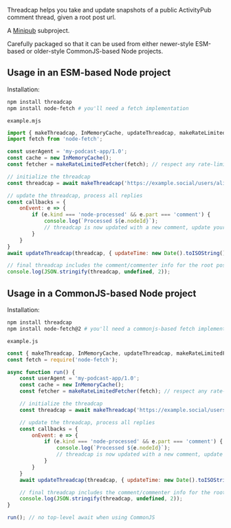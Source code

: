 Threadcap helps you take and update snapshots of a public ActivityPub comment thread, given a root post url.

A [Minipub](https://minipub.dev) subproject.

Carefully packaged so that it can be used from either newer-style ESM-based or older-style CommonJS-based Node projects.

## Usage in an ESM-based Node project

Installation:
```sh
npm install threadcap
npm install node-fetch # you'll need a fetch implementation
```

`example.mjs`
```js
import { makeThreadcap, InMemoryCache, updateThreadcap, makeRateLimitedFetcher } from 'threadcap';
import fetch from 'node-fetch';

const userAgent = 'my-podcast-app/1.0';
const cache = new InMemoryCache();
const fetcher = makeRateLimitedFetcher(fetch); // respect any rate-limits defined by remote hosts

// initialize the threadcap
const threadcap = await makeThreadcap('https://example.social/users/alice/statuses/123456123456123456', { userAgent, cache, fetcher });

// update the threadcap, process all replies
const callbacks = {
    onEvent: e => {
        if (e.kind === 'node-processed' && e.part === 'comment') {
            console.log(`Processed ${e.nodeId}`);
            // threadcap is now updated with a new comment, update your UI incrementally
        }
    }
}
await updateThreadcap(threadcap, { updateTime: new Date().toISOString(), userAgent, fetcher, cache, fetcher, callbacks });

// final threadcap includes the comment/commenter info for the root post and all replies
console.log(JSON.stringify(threadcap, undefined, 2));
```

## Usage in a CommonJS-based Node project

Installation:
```sh
npm install threadcap
npm install node-fetch@2 # you'll need a commonjs-based fetch implementation
```

`example.js`
```js
const { makeThreadcap, InMemoryCache, updateThreadcap, makeRateLimitedFetcher } = require('threadcap');
const fetch = require('node-fetch');

async function run() {
    const userAgent = 'my-podcast-app/1.0';
    const cache = new InMemoryCache();
    const fetcher = makeRateLimitedFetcher(fetch); // respect any rate-limits defined by remote hosts

    // initialize the threadcap
    const threadcap = await makeThreadcap('https://example.social/users/alice/statuses/123456123456123456', { userAgent, cache, fetcher });

    // update the threadcap, process all replies
    const callbacks = {
        onEvent: e => {
            if (e.kind === 'node-processed' && e.part === 'comment') {
                console.log(`Processed ${e.nodeId}`);
                // threadcap is now updated with a new comment, update your UI incrementally
            }
        }
    }
    await updateThreadcap(threadcap, { updateTime: new Date().toISOString(), userAgent, fetcher, cache, fetcher, callbacks });

    // final threadcap includes the comment/commenter info for the root post and all replies
    console.log(JSON.stringify(threadcap, undefined, 2));
}

run(); // no top-level await when using CommonJS

```